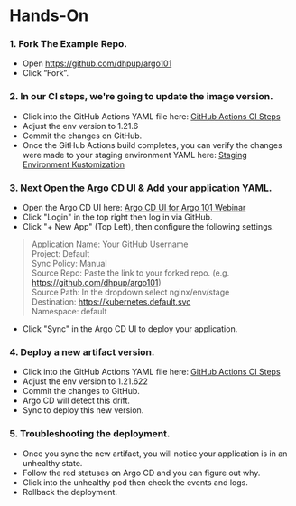 # Hands-On

### 1. Fork The Example Repo.

* Open https://github.com/dhpup/argo101
* Click “Fork”. 

### 2. In our CI steps, we're going to update the image version.
* Click into the GitHub Actions YAML file here: [GitHub Actions CI Steps](.github/workflows/gha.yml)
* Adjust the env version to 1.21.6
* Commit the changes on GitHub.
* Once the GitHub Actions build completes, you can verify the changes were made to your staging environment YAML here: [Staging Environment Kustomization](nginx/env/stage/kustomization.yaml)

### 3. Next Open the Argo CD UI & Add your application YAML.
* Open the Argo CD UI here: [Argo CD UI for Argo 101 Webinar](https://cd.demo.akuity.io/applications?proj=&sync=&health=&namespace=&cluster=&labels=)
* Click "Login" in the top right then log in via GitHub.
* Click "+ New App" (Top Left), then configure the following settings.
> Application Name: Your GitHub Username \
 Project: Default \
 Sync Policy: Manual \
 Source Repo: Paste the link to your forked repo. (e.g. https://github.com/dhpup/argo101) \
 Source Path: In the dropdown select nginx/env/stage \
 Destination: https://kubernetes.default.svc \
 Namespace: default
* Click "Sync" in the Argo CD UI to deploy your application.

### 4. Deploy a new artifact version.
* Click into the GitHub Actions YAML file here: [GitHub Actions CI Steps](.github/workflows/gha.yml)
* Adjust the env version to 1.21.622
* Commit the changes to GitHub.
* Argo CD will detect this drift. 
* Sync to deploy this new version.

### 5. Troubleshooting the deployment.
* Once you sync the new artifact, you will notice your application is in an unhealthy state. 
* Follow the red statuses on Argo CD and you can figure out why. 
* Click into the unhealthy pod then check the events and logs.
* Rollback the deployment.
